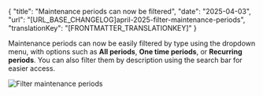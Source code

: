 {
  "title": "Maintenance periods can now be filtered",
  "date": "2025-04-03",
  "url": "[URL_BASE_CHANGELOG]april-2025-filter-maintenance-periods",
  "translationKey": "[FRONTMATTER_TRANSLATIONKEY]"
}

Maintenance periods can now be easily filtered by type using the dropdown menu, with options such as **All periods**, **One time periods**, or **Recurring periods**. You can also filter them by description using the search bar for easier access.

![Filter maintenance periods]([LINK_URL_1])
